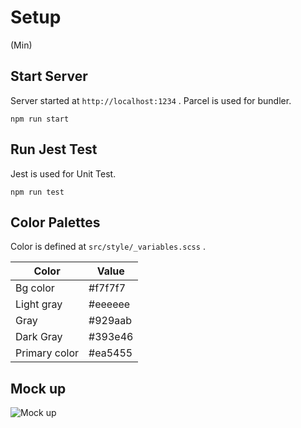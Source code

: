# Setup

(Min)

## Start Server

Server started at `http://localhost:1234` . Parcel is used for bundler.

```
npm run start
```

## Run Jest Test

Jest is used for Unit Test.

```
npm run test
```

## Color Palettes

Color is defined at `src/style/_variables.scss` .

| Color         | Value   |
| ------------- | ------- |
| Bg color      | #f7f7f7 |
| Light gray    | #eeeeee |
| Gray          | #929aab |
| Dark Gray     | #393e46 |
| Primary color | #ea5455 |

## Mock up

![Mock up](mockup/mockup.png)
